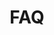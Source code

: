 ---
templateKey: 'faq-page'
path: /faq
title: FAQ
heroImage: ../../img/faq-studenthotels.jpg
heading: Domande Frequenti
faq:
    - question: Come funziona StudentHotels.it?
      answer: >
        StuedntHotels.it compara i migliori siti di prenotazioni per aiutarti a trovare la sistemazione al prezzo migliore raggruppando tutte le offerte in modo trasparente. Appena trovi una struttura di tuo interesse basta cliccare sulla comparazione dei prezzi, potrai così finalizzare la prenotazione sul sito del nostro partner a cui verrai reindirizzato. Il servizio è completamente gratuito.
    - question: Come faccio a trovare StudentHotels.it sui social media?
      answer: >
        Seguici su Facebook, Instagram, e Twitter. Puoi dare un'occhiata alle fantastiche community e alle interessanti informazioni sulle strutture.
    - question: Con quali criteri StudentHotels.it seleziona i risultati di ricerca?
      answer: >
        Le strutture vengono mostrate sulla base dei criteri di ricerca e dei filtri da te selezionati. Inoltre, usiamo diversi algoritmi per mostrarti i risultati di ricerca migliori.
    - question: Posso fidarmi di StudentHotels.it?
      answer: >
        StudentHotels.it è stata create da Filippo Ferri che ne è l'attuale CEO. StudentHotels.it collabora solo con siti web affidabili nella qualità e nel servizio. Per parlare con uno dei nostri collaboratori personalmente basta inviare una e-mail. Il nostro team sarà felice di aiutarti.
    - question: Come posso controllare se c'è disponibilità in un hotel?
      answer: >
        Dalla pagina del singolo hotel clicca su 'compara prezzi' posto a destra. Inserisci le date della tua vacanza utilizzando il calendario presente nel riquadro relativo alla ricerca. In questo modo saprai subito se la struttura è ancora disponibile nelle date selezionate.
    - question: Perhcé i prezzi sono così diversi tra loro?
      answer: >
        StudentHotels.it trova il prezzo migliore per lo stesso hotel nel periodo desiderato. Poiché i vari siti di prenotazioni propongono ognuno delle offerte diverse, ci può essere una convenienza di prezzo fino al 60%. StudentHotels.it mostra, con trasparenza, tutti i prezzi dandoti la possibilità di scegliere l'offerta migliore da prenotare. Il prezzo è soggetto a variazione sia in fase di verifica della disponibilità sia quando si viene reinidirizzati sul sito di prenotazione corrispondente par le votalità dei prezzi non dipendente da noi.
    - question: Come posso contattare StudentHotels.it?
      answer: >
        Non vediamo l'ora di ricevere il tuo messaggio. Inviaci una e-mail a support@studenthotels.it oppure lascia un messaggio su Facebook, Instagram o Twitter.
    - question: Posso pubblicare la mia struttura studentesca su StudentHotels.it?
      answer: >
        Non è possibile pubblicare strutture direttamente su StudentHotels.it. Saremmo però felici di aiutarti a trovare i migliori partner con i quali avrai modo di comparire anche sul nostro portale. Inviaci una e-mail con tutte le informazioni riguardati la struttura, i partner con cui collabori attualmente e un link della struttura a support@studenthotels.it.
---